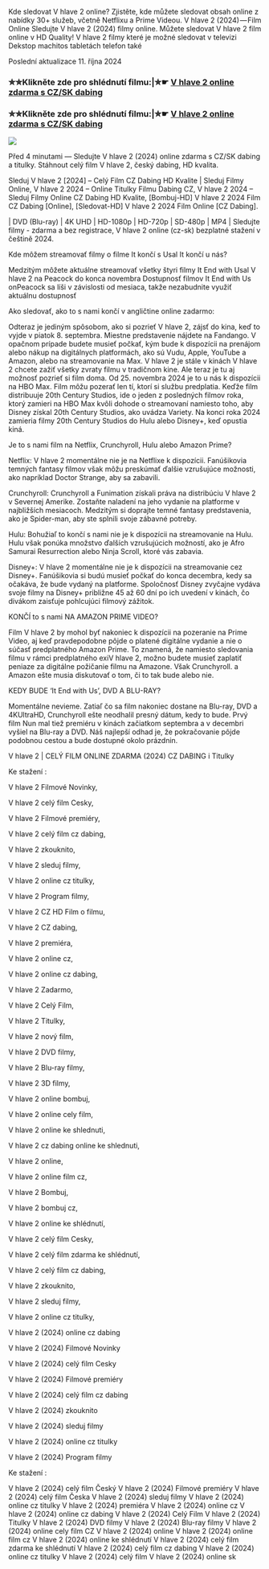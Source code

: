Kde sledovat V hlave 2 online? Zjistěte, kde můžete sledovat obsah online z nabídky 30+ služeb, včetně Netflixu a Prime Videou. V hlave 2 (2024) — Film Online Sledujte V hlave 2 (2024) filmy online. Můžete sledovat V hlave 2 film online v HD Quality! V hlave 2 filmy které je možné sledovat v televizi Dekstop machitos tabletách telefon také

Poslední aktualizace 11. října 2024

### ✮✮Klikněte zde pro shlédnutí filmu:|✮☛ [V hlave 2 online zdarma s CZ/SK dabing](https://crotx.online/sk/movie/1022789/v-hlave-2.git)

### ✮✮Klikněte zde pro shlédnutí filmu:|✮☛ [V hlave 2 online zdarma s CZ/SK dabing](https://crotx.online/sk/movie/1022789/v-hlave-2.git)

<p dir="auto"><a href="https://crotx.online/sk/movie/1022789/v-hlave-2.git" title="720p" rel="nofollow"><img src="https://i.imgur.com/jhNGoEt.gif" style="max-width: 100%;"></a></p>

Před 4 minutami — Sledujte V hlave 2 (2024) online zdarma s CZ/SK dabing a titulky. Stáhnout celý film V hlave 2, český dabing, HD kvalita.

Sleduj V hlave 2 [2024] – Celý Film CZ Dabing HD Kvalite | Sleduj Filmy Online, V hlave 2 2024 – Online Titulky Filmu Dabing CZ, V hlave 2 2024 – Sleduj Filmy Online CZ Dabing HD Kvalite, [Bombuj-HD] V hlave 2 2024 Film CZ Dabing [Online], [Sledovat-HD] V hlave 2 2024 Film Online [CZ Dabing].

| DVD (Blu-ray) | 4K UHD | HD-1080p | HD-720p | SD-480p | MP4 | Sledujte filmy - zdarma a bez registrace, V hlave 2 online (cz-sk) bezplatné stažení v češtině 2024.

Kde môžem streamovať filmy o filme It končí s Usal It končí u nás?

Medzitým môžete aktuálne streamovať všetky štyri filmy It End with Usal V hlave 2 na Peacock do konca novembra Dostupnosť filmov It End with Us onPeacock sa líši v závislosti od mesiaca, takže nezabudnite využiť aktuálnu dostupnosť

Ako sledovať, ako to s nami končí v angličtine online zadarmo:

Odteraz je jediným spôsobom, ako si pozrieť V hlave 2, zájsť do kina, keď to vyjde v piatok 8. septembra. Miestne predstavenie nájdete na Fandango. V opačnom prípade budete musieť počkať, kým bude k dispozícii na prenájom alebo nákup na digitálnych platformách, ako sú Vudu, Apple, YouTube a Amazon, alebo na streamovanie na Max. V hlave 2 je stále v kinách V hlave 2 chcete zažiť všetky zvraty filmu v tradičnom kine. Ale teraz je tu aj možnosť pozrieť si film doma. Od 25. novembra 2024 je to u nás k dispozícii na HBO Max. Film môžu pozerať len tí, ktorí si službu predplatia. Keďže film distribuuje 20th Century Studios, ide o jeden z posledných filmov roka, ktorý zamieri na HBO Max kvôli dohode o streamovaní namiesto toho, aby Disney získal 20th Century Studios, ako uvádza Variety. Na konci roka 2024 zamieria filmy 20th Century Studios do Hulu alebo Disney+, keď opustia kiná.

Je to s nami film na Netflix, Crunchyroll, Hulu alebo Amazon Prime?

Netflix: V hlave 2 momentálne nie je na Netflixe k dispozícii. Fanúšikovia temných fantasy filmov však môžu preskúmať ďalšie vzrušujúce možnosti, ako napríklad Doctor Strange, aby sa zabavili.

Crunchyroll: Crunchyroll a Funimation získali práva na distribúciu V hlave 2 v Severnej Amerike. Zostaňte naladení na jeho vydanie na platforme v najbližších mesiacoch. Medzitým si doprajte temné fantasy predstavenia, ako je Spider-man, aby ste splnili svoje zábavné potreby.

Hulu: Bohužiaľ to končí s nami nie je k dispozícii na streamovanie na Hulu. Hulu však ponúka množstvo ďalších vzrušujúcich možností, ako je Afro Samurai Resurrection alebo Ninja Scroll, ktoré vás zabavia.

Disney+: V hlave 2 momentálne nie je k dispozícii na streamovanie cez Disney+. Fanúšikovia si budú musieť počkať do konca decembra, kedy sa očakáva, že bude vydaný na platforme. Spoločnosť Disney zvyčajne vydáva svoje filmy na Disney+ približne 45 až 60 dní po ich uvedení v kinách, čo divákom zaisťuje pohlcujúci filmový zážitok.

KONČÍ to s nami NA AMAZON PRIME VIDEO?

Film V hlave 2 by mohol byť nakoniec k dispozícii na pozeranie na Prime Video, aj keď pravdepodobne pôjde o platené digitálne vydanie a nie o súčasť predplatného Amazon Prime. To znamená, že namiesto sledovania filmu v rámci predplatného exiV hlave 2, možno budete musieť zaplatiť peniaze za digitálne požičanie filmu na Amazone. Však Crunchyroll. a Amazon ešte musia diskutovať o tom, či to tak bude alebo nie.

KEDY BUDE ‘It End with Us’, DVD A BLU-RAY?

Momentálne nevieme. Zatiaľ čo sa film nakoniec dostane na Blu-ray, DVD a 4KUltraHD, Crunchyroll ešte neodhalil presný dátum, kedy to bude. Prvý film Nun mal tiež premiéru v kinách začiatkom septembra a v decembri vyšiel na Blu-ray a DVD. Náš najlepší odhad je, že pokračovanie pôjde podobnou cestou a bude dostupné okolo prázdnin.

V hlave 2 | CELÝ FILM ONLINE ZDARMA (2024) CZ DABING i Titulky

Ke stažení :

V hlave 2 Filmové Novinky,

V hlave 2 celý film Cesky,

V hlave 2 Filmové premiéry,

V hlave 2 celý film cz dabing,

V hlave 2 zkouknito,

V hlave 2 sleduj filmy,

V hlave 2 online cz titulky,

V hlave 2 Program filmy,

V hlave 2 CZ HD Film o filmu,

V hlave 2 CZ dabing,

V hlave 2 premiéra,

V hlave 2 online cz,

V hlave 2 online cz dabing,

V hlave 2 Zadarmo,

V hlave 2 Celý Film,

V hlave 2 Titulky,

V hlave 2 nový film,

V hlave 2 DVD filmy,

V hlave 2 Blu-ray filmy,

V hlave 2 3D filmy,

V hlave 2 online bombuj,

V hlave 2 online cely film,

V hlave 2 online ke shlednuti,

V hlave 2 cz dabing online ke shlednuti,

V hlave 2 online,

V hlave 2 online film cz,

V hlave 2 Bombuj,

V hlave 2 bombuj cz,

V hlave 2 online ke shlédnutí,

V hlave 2 celý film Cesky,

V hlave 2 celý film zdarma ke shlédnutí,

V hlave 2 celý film cz dabing,

V hlave 2 zkouknito,

V hlave 2 sleduj filmy,

V hlave 2 online cz titulky,

V hlave 2 (2024) online cz dabing

V hlave 2 (2024) Filmové Novinky

V hlave 2 (2024) celý film Cesky

V hlave 2 (2024) Filmové premiéry

V hlave 2 (2024) celý film cz dabing

V hlave 2 (2024) zkouknito

V hlave 2 (2024) sleduj filmy

V hlave 2 (2024) online cz titulky

V hlave 2 (2024) Program filmy

Ke stažení :

V hlave 2 (2024) celý film Český V hlave 2 (2024) Filmové premiéry V hlave 2 (2024) celý film Česka V hlave 2 (2024) sleduj filmy V hlave 2 (2024) online cz titulky V hlave 2 (2024) premiéra V hlave 2 (2024) online cz V hlave 2 (2024) online cz dabing V hlave 2 (2024) Celý Film V hlave 2 (2024) Titulky V hlave 2 (2024) DVD filmy V hlave 2 (2024) Blu-ray filmy V hlave 2 (2024) online cely film CZ V hlave 2 (2024) online V hlave 2 (2024) online film cz V hlave 2 (2024) online ke shlédnutí V hlave 2 (2024) celý film zdarma ke shlédnutí V hlave 2 (2024) celý film cz dabing V hlave 2 (2024) online cz titulky V hlave 2 (2024) celý film V hlave 2 (2024) online sk
